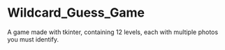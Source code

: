 # Wildcard_Guess_Game
A game made with tkinter, containing 12 levels, each with multiple photos you must identify.
